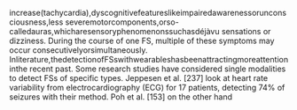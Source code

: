 increase(tachycardia),dyscognitivefeatureslikeimpairedawarenessorunconsciousness,less
severemotorcomponents,orso-calledauras,whicharesensoryphenomenonssuchasdéjàvu
sensations or dizziness. During the course of one FS, multiple of these symptoms may occur
consecutivelyorsimultaneously.
Inliterature,thedetectionofFSswithwearableshasbeenattractingmoreattentioninthe
recent past. Some research studies have considered single modalities to detect FSs of specific
types. Jeppesen et al. [237] look at heart rate variability from electrocardiography (ECG) for
17 patients, detecting 74% of seizures with their method. Poh et al. [153] on the other hand